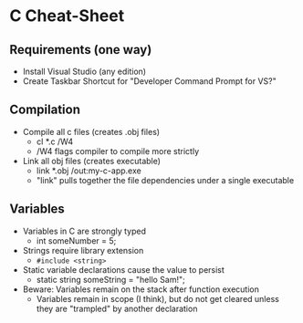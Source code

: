 # C Cheat-Sheet

## Requirements (one way)
- Install Visual Studio (any edition)
- Create Taskbar Shortcut for "Developer Command Prompt for VS?"

## Compilation
- Compile all c files (creates .obj files) 
  - cl *.c /W4
  - /W4 flags compiler to compile more strictly
- Link all obj files (creates executable)
  - link *.obj /out:my-c-app.exe
  - "link" pulls together the file dependencies under a single executable

## Variables
- Variables in C are strongly typed
  - int someNumber = 5;
- Strings require library extension
  - ```#include <string> ```
- Static variable declarations cause the value to persist
  - static string someString = "hello Sam!";
- Beware: Variables remain on the stack after function execution
  - Variables remain in scope (I think), but do not get cleared unless they are "trampled" by another declaration
